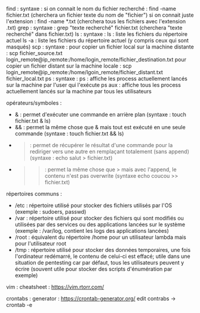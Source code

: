 find :
	syntaxe : 
		si on connait le nom du fichier recherché : find -name fichier.txt (cherchera un fichier texte du nom de "fichier")
		si on connait juste l'extension : find -name *.txt (cherchera tous les fichiers avec l'extension .txt)
grep :
	syntaxe :
		grep "texte recherché" fichier.txt (cherchera "texte recherché" dans fichier.txt)
ls : 
	syntaxe :
		ls : liste les fichiers du répertoire actuel 
		ls -a : liste les fichiers du répertoire actuel (y compris ceux qui sont masqués) 
scp :
	syntaxe :
		pour copier un fichier local sur la machine distante : scp fichier_source.txt login_remote@ip_remote:/home/login_remote/fichier_destination.txt
		pour copier un fichier distant sur la machine locale : scp login_remote@ip_remote:/home/lgoin_remote/fichier_distant.txt fichier_local.txt
ps :
	syntaxe :
		ps : affiche les process actuellement lancés sur la machine par l'user qui l'exécute
		ps aux : affiche tous les process actuellement lancés sur la machine par tous les utilisateurs


opérateurs/symboles :

- & : permet d'exécuter une commande en arrière plan (syntaxe : touch fichier.txt & ls)
- && : permet la même chose que & mais tout est exécuté en une seule commande (syntaxe : touch fichier.txt && ls)
- > : permet de récupérer le résultat d'une commande pour la rediriger vers une autre en remplaçant totalement (sans append) (syntaxe : echo salut > fichier.txt)
- >> : permet la même chose que > mais avec l'append, le contenu n'est pas overwrite (syntaxe echo coucou >> fichier.txt)

répertoires communs : 

 - /etc : répertoire utilisé pour stocker des fichiers utilisés par l'OS (exemple : sudoers, passwd)
 - /var : répertoire utilisé pour stocker des fichiers qui sont modifiés ou utilisées par des services ou des applications lancées sur le système (exemple : /var/log, contient les logs des applications lancées)
 - /root : équivalent du répertoire /home pour un utilisateur lambda mais pour l'utilisateur root
 - /tmp : répertoire utilisé pour stocker des données temporaires, une fois l'ordinateur redémarré, le contenu de celui-ci est effacé; utile dans une situation de pentesting car par défaut, tous les utilisateurs peuvent y écrire (souvent utile pour stocker des scripts d'énumération par exemple)

vim :
cheatsheet : https://vim.rtorr.com/


crontabs :
	generator : https://crontab-generator.org/
	edit contrabs -> crontab -e













